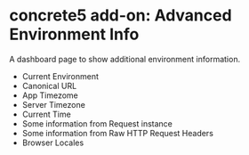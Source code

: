 # concrete5 add-on: Advanced Environment Info

A dashboard page to show additional environment information.

* Current Environment
* Canonical URL
* App Timezome
* Server Timezone
* Current Time
* Some information from Request instance
* Some information from Raw HTTP Request Headers
* Browser Locales

